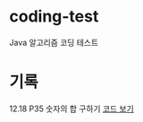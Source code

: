 # coding-test
Java 알고리즘 코딩 테스트

# 기록
12.18 P35 숫자의 합 구하기 [코드 보기](https://github.com/owencity/coding-test/blob/main/src/P11720SumNumber.java)
